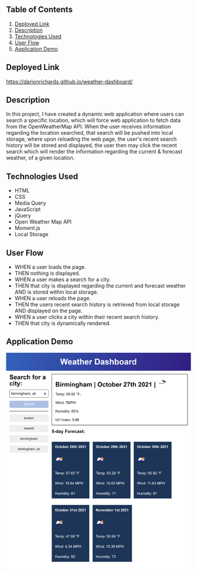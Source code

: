 ## **Table of Contents**

1.  [Deployed Link](#deployed-page-url)
2.  [Description](#introduction)
3.  [Technologies Used](#technologies-used)
4.  [User Flow](#user-flow)
5.  [Application Demo](#application-demo)

## **Deployed Link**

https://darionrichards.github.io/weather-dashboard/

## **Description**

In this project, I have created a dynamic web application where users can search a specific location, which will force web application to fetch data from the OpenWeatherMap API. When the user receives information regarding the location searched, that search will be pushed into local storage, where upon reloading the web page, the user's recent search history will be stored and displayed, the user then may click the recent search which will render the information regarding the current & forecast weather, of a given location.

## **Technologies Used**

- HTML
- CSS
- Media Query
- JavaScript
- jQuery
- Open Weather Map API
- Moment.js
- Local Storage

## **User Flow**

- WHEN a user loads the page.
- THEN nothing is displayed.
- WHEN a user makes a search for a city.
- THEN that city is displayed regarding the current and forecast weather AND is stored within local storage.
- WHEN a user reloads the page.
- THEN the users recent search history is retrieved from local storage AND displayed on the page.
- WHEN a user clicks a city within their recent search history.
- THEN that city is dynamically rendered.

## **Application Demo**

<img src="./assets/demo/demo.png" />
